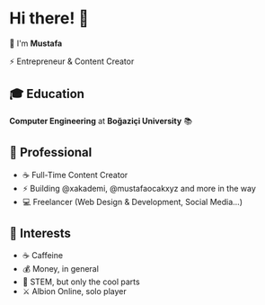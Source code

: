 # Hi there! 👋

🚀 I'm **Mustafa** 

⚡ Entrepreneur & Content Creator

## 🎓 Education
**Computer Engineering** at **Boğaziçi University** 📚

## 💼 Professional
- ☕️ Full-Time Content Creator
- ⚡ Building @xakademi, @mustafaocakxyz and more in the way
- 💻 Freelancer (Web Design & Development, Social Media...)

## 🎯 Interests
- ☕️ Caffeine
- 💰 Money, in general
- 📝 STEM, but only the cool parts
- ⚔️ Albion Online, solo player
